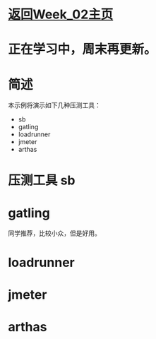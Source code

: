 # [返回Week_02主页](index.md)

# 正在学习中，周末再更新。

# 简述
本示例将演示如下几种压测工具：
- sb
- gatling
- loadrunner
- jmeter
- arthas

# 压测工具 sb

# gatling
同学推荐，比较小众，但是好用。

# loadrunner

# jmeter

# arthas